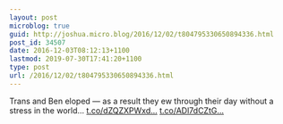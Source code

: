 ```yaml
---
layout: post
microblog: true
guid: http://joshua.micro.blog/2016/12/02/t804795330650894336.html
post_id: 34507
date: 2016-12-03T08:12:13+1100
lastmod: 2019-07-30T17:41:20+1100
type: post
url: /2016/12/02/t804795330650894336.html
---
```

Trans and Ben eloped — as a result they ew through their day without a stress in the world… [t.co/dZQZXPWxd...](https://t.co/dZQZXPWxdt) [t.co/ADl7dCZtG...](https://t.co/ADl7dCZtGz)
